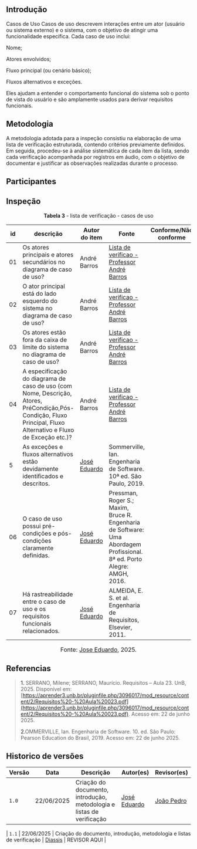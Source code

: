 ## Introdução 
Casos de Uso
Casos de uso descrevem interações entre um ator (usuário ou sistema externo) e o sistema, com o objetivo de atingir uma funcionalidade específica. Cada caso de uso inclui:

Nome;

Atores envolvidos;

Fluxo principal (ou cenário básico);

Fluxos alternativos e exceções.

Eles ajudam a entender o comportamento funcional do sistema sob o ponto de vista do usuário e são amplamente usados para derivar requisitos funcionais.

## Metodologia 
A metodologia adotada para a inspeção consistiu na elaboração de uma lista de verificação estruturada, contendo critérios previamente definidos. Em seguida, procedeu-se à análise sistemática de cada item da lista, sendo cada verificação acompanhada por registros em áudio, com o objetivo de documentar e justificar as observações realizadas durante o processo.



## Participantes 


## Inspeção 

<p style="text-align: center"><b>Tabela 3</b> - lista de verificação - casos de uso</p>

| id    | descrição                                                                                    | Autor do item      | Fonte                                                                                  | Conforme/Não conforme |
| ----- | -------------------------------------------------------------------------------------------- | ------------------ | -------------------------------------------------------------------------------------- | --------------------- |
| 01 | Os atores principais e atores secundários no diagrama de caso de uso?   | André Barros | [Lista de verificao - Professor André Barros]() |                       |
| 02 | O ator principal está do lado esquerdo do sistema no diagrama de caso de uso?             | André Barros | [Lista de verificao - Professor André Barros]()                                |                       |
| 03 | Os atores estão fora da caixa de limite do sistema no diagrama de caso de uso?                 | André Barros | [Lista de verificao - Professor André Barros]()                     |                       |
| 04 | A especificação do diagrama de caso de uso (com Nome, Descrição, Atores, PréCondição,Pós-Condição,  Fluxo Principal, Fluxo Alternativo e Fluxo de Exceção etc.)?          | André Barros | [Lista de verificao - Professor André Barros]()                  |                       |
| 5 | As exceções e fluxos alternativos estão devidamente identificados e descritos.                     | [José Eduardo](https://github.com/jevprado) | Sommerville, Ian. Engenharia de Software. 10ª ed. São Paulo, 2019.              |                       |
| 06 | 	O caso de uso possui pré-condições e pós-condições claramente definidas. | [José Eduardo](https://github.com/jevprado) | Pressman, Roger S.; Maxim, Bruce R. Engenharia de Software: Uma Abordagem Profissional. 8ª ed. Porto Alegre: AMGH, 2016. |                       |
| 07 | 	Há rastreabilidade entre o caso de uso e os requisitos funcionais relacionados. | [José Eduardo](https://github.com/jevprado) | ALMEIDA, E. S. et al. Engenharia de Requisitos, Elsevier, 2011.                   |       

<font size="3"><p style="text-align: center">Fonte: [Jose Eduardo](https://github.com/jevprado), 2025.</p></font>

## Referencias 

> <a>1.</a> SERRANO, Milene; SERRANO, Maurício. Requisitos – Aula 23. UnB, 2025. Disponível em: [https://aprender3.unb.br/pluginfile.php/3096017/mod_resource/content/2/Requisitos%20-%20Aula%20023.pdf](https://aprender3.unb.br/pluginfile.php/3096017/mod_resource/content/2/Requisitos%20-%20Aula%20023.pdf). Acesso em: 22 de junho 2025.
>
><a>2.</a>OMMERVILLE, Ian. Engenharia de Software. 10. ed. São Paulo: Pearson Education do Brasil, 2019. Acesso em: 22 de junho 2025.
>


## Historico de versões

| Versão | Data       | Descrição                                      | Autor(es)                                      | Revisor(es)                                    |
| ------ | ---------- | ---------------------------------------------- | ---------------------------------------------- | ---------------------------------------------- |
| `1.0`   | 22/06/2025 | Criação do documento, introdução, metodologia e listas de verificação | [José Eduardo](https://github.com/jevprado)    |  [João Pedro](https://github.com/JpRodrigues2) |

| `1.1`   | 22/06/2025 | Criação do documento, introdução, metodologia e listas de verificação | [Diassis](https://github.com/Diaxiz)    | REVISOR AQUI |